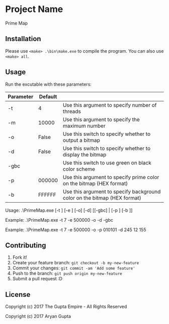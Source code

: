 # Project Name

Prime Map

## Installation

Please use `<make> .\bin\make.exe` to compile the program. You can also use `<make> all`.

## Usage

Run the excutable with these parameters:

| Parameter | Default |                                                                          |
|-----------|---------|--------------------------------------------------------------------------|
| -t        | 4       | Use this argument to specify number of threads                           |
| -m        | 10000   | Use this argument to specify the maximum number                          |
| -o        | False   | Use this switch to specify whether to output a bitmap                    |
| -d        | False   | Use this switch to specify whether to display the bitmap                 |
| -gbc      |         | Use this switch to use green on black color scheme                       |
| -p        | 000000  | Use this argument to specify prime color on the bitmap (HEX format)      |
| -b        | FFFFFF  | Use this argument to specify background color on the bitmap (HEX format) |

Usage:   .\\PrimeMap.exe [-t <threads>] [-e <end>] [-o] [-d] [[-gbc] | [-p <HEX CODE>] [-b <HEX CODE>]]

Example: .\\PrimeMap.exe -t 7 -e 500000 -o -d -gbc

Example: .\\PrimeMap.exe -t 7 -e 500000 -o -p 010101 -d 245 12 155
  
## Contributing

1. Fork it!
2. Create your feature branch: `git checkout -b my-new-feature`
3. Commit your changes: `git commit -am 'Add some feature'`
4. Push to the branch: `git push origin my-new-feature`
5. Submit a pull request :D

## License

Copyright (c) 2017 The Gupta Empire - All Rights Reserved

Copyright (c) 2017 Aryan Gupta
